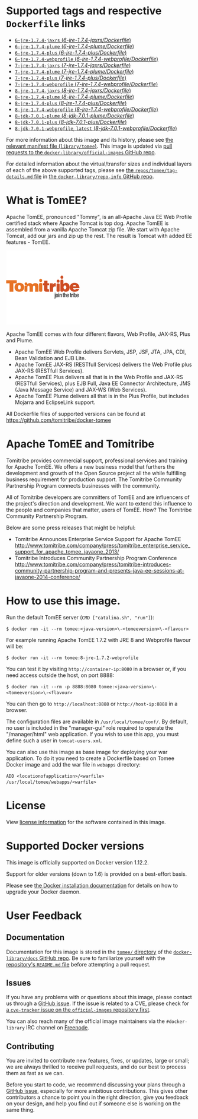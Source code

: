 # Supported tags and respective `Dockerfile` links

-	[`6-jre-1.7.4-jaxrs` (*6-jre-1.7.4-jaxrs/Dockerfile*)](https://github.com/tomitribe/docker-tomee/blob/592da5738fd23d6c8a483efce1710cf03ee508c6/6-jre-1.7.4-jaxrs/Dockerfile)
-	[`6-jre-1.7.4-plume` (*6-jre-1.7.4-plume/Dockerfile*)](https://github.com/tomitribe/docker-tomee/blob/592da5738fd23d6c8a483efce1710cf03ee508c6/6-jre-1.7.4-plume/Dockerfile)
-	[`6-jre-1.7.4-plus` (*6-jre-1.7.4-plus/Dockerfile*)](https://github.com/tomitribe/docker-tomee/blob/592da5738fd23d6c8a483efce1710cf03ee508c6/6-jre-1.7.4-plus/Dockerfile)
-	[`6-jre-1.7.4-webprofile` (*6-jre-1.7.4-webprofile/Dockerfile*)](https://github.com/tomitribe/docker-tomee/blob/592da5738fd23d6c8a483efce1710cf03ee508c6/6-jre-1.7.4-webprofile/Dockerfile)
-	[`7-jre-1.7.4-jaxrs` (*7-jre-1.7.4-jaxrs/Dockerfile*)](https://github.com/tomitribe/docker-tomee/blob/592da5738fd23d6c8a483efce1710cf03ee508c6/7-jre-1.7.4-jaxrs/Dockerfile)
-	[`7-jre-1.7.4-plume` (*7-jre-1.7.4-plume/Dockerfile*)](https://github.com/tomitribe/docker-tomee/blob/592da5738fd23d6c8a483efce1710cf03ee508c6/7-jre-1.7.4-plume/Dockerfile)
-	[`7-jre-1.7.4-plus` (*7-jre-1.7.4-plus/Dockerfile*)](https://github.com/tomitribe/docker-tomee/blob/592da5738fd23d6c8a483efce1710cf03ee508c6/7-jre-1.7.4-plus/Dockerfile)
-	[`7-jre-1.7.4-webprofile` (*7-jre-1.7.4-webprofile/Dockerfile*)](https://github.com/tomitribe/docker-tomee/blob/592da5738fd23d6c8a483efce1710cf03ee508c6/7-jre-1.7.4-webprofile/Dockerfile)
-	[`8-jre-1.7.4-jaxrs` (*8-jre-1.7.4-jaxrs/Dockerfile*)](https://github.com/tomitribe/docker-tomee/blob/592da5738fd23d6c8a483efce1710cf03ee508c6/8-jre-1.7.4-jaxrs/Dockerfile)
-	[`8-jre-1.7.4-plume` (*8-jre-1.7.4-plume/Dockerfile*)](https://github.com/tomitribe/docker-tomee/blob/592da5738fd23d6c8a483efce1710cf03ee508c6/8-jre-1.7.4-plume/Dockerfile)
-	[`8-jre-1.7.4-plus` (*8-jre-1.7.4-plus/Dockerfile*)](https://github.com/tomitribe/docker-tomee/blob/592da5738fd23d6c8a483efce1710cf03ee508c6/8-jre-1.7.4-plus/Dockerfile)
-	[`8-jre-1.7.4-webprofile` (*8-jre-1.7.4-webprofile/Dockerfile*)](https://github.com/tomitribe/docker-tomee/blob/592da5738fd23d6c8a483efce1710cf03ee508c6/8-jre-1.7.4-webprofile/Dockerfile)
-	[`8-jdk-7.0.1-plume` (*8-jdk-7.0.1-plume/Dockerfile*)](https://github.com/tomitribe/docker-tomee/blob/8c5b5a96305a9b935d304789fcf3707938a175d6/8-jdk-7.0.1-plume/Dockerfile)
-	[`8-jdk-7.0.1-plus` (*8-jdk-7.0.1-plus/Dockerfile*)](https://github.com/tomitribe/docker-tomee/blob/8c5b5a96305a9b935d304789fcf3707938a175d6/8-jdk-7.0.1-plus/Dockerfile)
-	[`8-jdk-7.0.1-webprofile`, `latest` (*8-jdk-7.0.1-webprofile/Dockerfile*)](https://github.com/tomitribe/docker-tomee/blob/8c5b5a96305a9b935d304789fcf3707938a175d6/8-jdk-7.0.1-webprofile/Dockerfile)

For more information about this image and its history, please see [the relevant manifest file (`library/tomee`)](https://github.com/docker-library/official-images/blob/master/library/tomee). This image is updated via [pull requests to the `docker-library/official-images` GitHub repo](https://github.com/docker-library/official-images/pulls?q=label%3Alibrary%2Ftomee).

For detailed information about the virtual/transfer sizes and individual layers of each of the above supported tags, please see [the `repos/tomee/tag-details.md` file](https://github.com/docker-library/repo-info/blob/master/repos/tomee/tag-details.md) in [the `docker-library/repo-info` GitHub repo](https://github.com/docker-library/repo-info).

# What is TomEE?

Apache TomEE, pronounced "Tommy", is an all-Apache Java EE Web Profile certified stack where Apache Tomcat is top dog. Apache TomEE is assembled from a vanilla Apache Tomcat zip file. We start with Apache Tomcat, add our jars and zip up the rest. The result is Tomcat with added EE features - TomEE.

![logo](https://raw.githubusercontent.com/docker-library/docs/4a10a52c08621b68c1b1b53b561f819d9e78c2e0/tomee/logo.png)

Apache TomEE comes with four different flavors, Web Profile, JAX-RS, Plus and Plume.

-	Apache TomEE Web Profile delivers Servlets, JSP, JSF, JTA, JPA, CDI, Bean Validation and EJB Lite.
-	Apache TomEE JAX-RS (RESTfull Services) delivers the Web Profile plus JAX-RS (RESTfull Services).
-	Apache TomEE Plus delivers all that is in the Web Profile and JAX-RS (RESTfull Services), plus EJB Full, Java EE Connector Architecture, JMS (Java Message Service) and JAX-WS (Web Services).
-	Apache TomEE Plume delivers all that is in the Plus Profile, but includes Mojarra and EclipseLink support.

All Dockerfile files of supported versions can be found at https://github.com/tomitribe/docker-tomee

# Apache TomEE and Tomitribe

Tomitribe provides commercial support, professional services and training for Apache TomEE. We offers a new business model that furthers the development and growth of the Open Source project all the while fulfilling business requirement for production support. The Tomitribe Community Partnership Program connects businesses with the community.

All of Tomitribe developers are committers of TomEE and are influencers of the project's direction and development. We want to extend this influence to the people and companies that matter, users of TomEE. How? The Tomitribe Community Partnership Program.

Below are some press releases that might be helpful:

-	Tomitribe Announces Enterprise Service Support for Apache TomEE http://www.tomitribe.com/company/press/tomitribe_enterprise_service_support_for_apache_tomee_javaone_2013/
-	Tomitribe Introduces Community Partnership Program Conference http://www.tomitribe.com/company/press/tomitribe-introduces-community-partnership-program-and-presents-java-ee-sessions-at-javaone-2014-conference/

# How to use this image.

Run the default TomEE server (`CMD ["catalina.sh", "run"]`):

```console
$ docker run -it --rm tomee:<java-version>\-<tomeeversion>\-<flavour>
```

For example running Apache TomEE 1.7.2 with JRE 8 and Webprofile flavour will be:

```console
$ docker run -it --rm tomee:8-jre-1.7.2-webprofile
```

You can test it by visiting `http://container-ip:8080` in a browser or, if you need access outside the host, on port 8888:

```console
$ docker run -it --rm -p 8888:8080 tomee:<java-version>\-<tomeeversion>\-<flavour>
```

You can then go to `http://localhost:8888` or `http://host-ip:8888` in a browser.

The configuration files are available in `/usr/local/tomee/conf/`. By default, no user is included in the "manager-gui" role required to operate the "/manager/html" web application. If you wish to use this app, you must define such a user in `tomcat-users.xml`.

You can also use this image as base image for deploying your war application. To do it you need to create a Dockerfile based on Tomee Docker image and add the war file in `webapps` directory:

	ADD <locationofapplication>/<warfile> /usr/local/tomee/webapps/<warfile>

# License

View [license information](http://www.apache.org/licenses/LICENSE-2.0) for the software contained in this image.

# Supported Docker versions

This image is officially supported on Docker version 1.12.2.

Support for older versions (down to 1.6) is provided on a best-effort basis.

Please see [the Docker installation documentation](https://docs.docker.com/installation/) for details on how to upgrade your Docker daemon.

# User Feedback

## Documentation

Documentation for this image is stored in the [`tomee/` directory](https://github.com/docker-library/docs/tree/master/tomee) of the [`docker-library/docs` GitHub repo](https://github.com/docker-library/docs). Be sure to familiarize yourself with the [repository's `README.md` file](https://github.com/docker-library/docs/blob/master/README.md) before attempting a pull request.

## Issues

If you have any problems with or questions about this image, please contact us through a [GitHub issue](https://github.com/tomitribe/docker-tomee/issues). If the issue is related to a CVE, please check for [a `cve-tracker` issue on the `official-images` repository first](https://github.com/docker-library/official-images/issues?q=label%3Acve-tracker).

You can also reach many of the official image maintainers via the `#docker-library` IRC channel on [Freenode](https://freenode.net).

## Contributing

You are invited to contribute new features, fixes, or updates, large or small; we are always thrilled to receive pull requests, and do our best to process them as fast as we can.

Before you start to code, we recommend discussing your plans through a [GitHub issue](https://github.com/tomitribe/docker-tomee/issues), especially for more ambitious contributions. This gives other contributors a chance to point you in the right direction, give you feedback on your design, and help you find out if someone else is working on the same thing.
